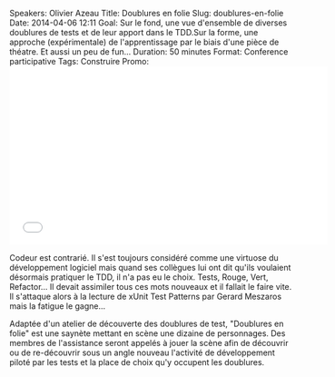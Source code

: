 Speakers: Olivier Azeau
Title: Doublures en folie
Slug: doublures-en-folie
Date: 2014-04-06 12:11
Goal: Sur le fond, une vue d'ensemble de diverses doublures de tests et de leur apport dans le TDD.Sur la forme, une approche (expérimentale) de l'apprentissage par le biais d'une pièce de théatre. Et aussi un peu de fun...
Duration: 50 minutes
Format: Conference participative
Tags: Construire
Promo: <iframe width="560" height="315" src="//www.youtube.com/embed/5gkmE0lfkrs?rel=0" frameborder="0" allowfullscreen></iframe>

Codeur est contrarié. Il s'est toujours considéré comme une virtuose du développement logiciel mais quand ses collègues lui ont dit qu'ils voulaient désormais pratiquer le TDD, il n'a pas eu le choix. Tests, Rouge, Vert, Refactor... Il devait assimiler tous ces mots nouveaux et il fallait le faire vite. Il s'attaque alors à la lecture de xUnit Test Patterns par Gerard Meszaros mais la fatigue le gagne...

Adaptée d'un atelier de découverte des doublures de test, "Doublures en folie" est une saynète mettant en scène une dizaine de personnages. Des membres de l'assistance seront appelés à jouer la scène afin de découvrir ou de re-découvrir sous un angle nouveau l'activité de développement piloté par les tests et la place de choix qu'y occupent les doublures.

